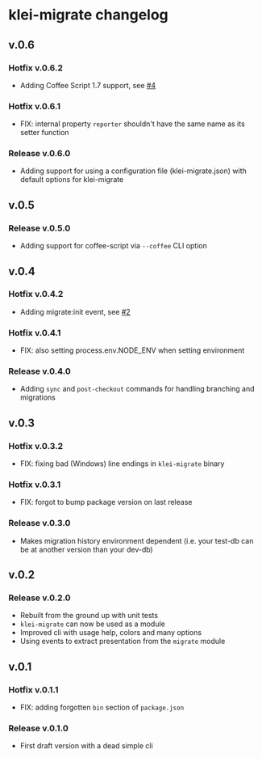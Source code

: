 klei-migrate changelog
========================

## v.0.6

### Hotfix v.0.6.2

* Adding Coffee Script 1.7 support, see [#4](https://github.com/klei/migrate/pull/4)

### Hotfix v.0.6.1

* FIX: internal property `reporter` shouldn't have the same name as its setter function

### Release v.0.6.0

* Adding support for using a configuration file (klei-migrate.json) with default options for klei-migrate

## v.0.5

### Release v.0.5.0

* Adding support for coffee-script via `--coffee` CLI option

## v.0.4

### Hotfix v.0.4.2

* Adding migrate:init event, see [#2](https://github.com/klei-dev/migrate/pull/2)

### Hotfix v.0.4.1

* FIX: also setting process.env.NODE_ENV when setting environment

### Release v.0.4.0

* Adding `sync` and `post-checkout` commands for handling branching and migrations

## v.0.3

### Hotfix v.0.3.2

* FIX: fixing bad (Windows) line endings in `klei-migrate` binary

### Hotfix v.0.3.1

* FIX: forgot to bump package version on last release

### Release v.0.3.0

* Makes migration history environment dependent (i.e. your test-db can be at another version than your dev-db)

## v.0.2

### Release v.0.2.0

* Rebuilt from the ground up with unit tests
* `klei-migrate` can now be used as a module
* Improved cli with usage help, colors and many options
* Using events to extract presentation from the `migrate` module

## v.0.1

### Hotfix v.0.1.1

* FIX: adding forgotten `bin` section of `package.json`

### Release v.0.1.0

* First draft version with a dead simple cli
